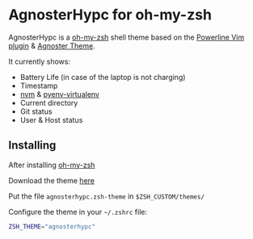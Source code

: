 # AgnosterHypc for oh-my-zsh

AgnosterHypc is a [oh-my-zsh][] shell theme based on the [Powerline Vim plugin][] & [Agnoster Theme][].

It currently shows:

* Battery Life (in case of the laptop is not charging)
* Timestamp
* [nvm][] & [pyenv-virtualenv][]
* Current directory
* Git status
* User & Host status

## Installing

After installing [oh-my-zsh][]

Download the theme [here](http://raw.github.com/hypc/agnosterhypc-ohmyzsh-theme/master/agnosterhypc.zsh-theme)

Put the file `agnosterhypc.zsh-theme` in `$ZSH_CUSTOM/themes/`

Configure the theme in your `~/.zshrc` file:

```bash
ZSH_THEME="agnosterhypc"
```

[oh-my-zsh]: https://github.com/robbyrussell/oh-my-zsh
[Powerline Vim plugin]: https://github.com/Lokaltog/vim-powerline
[Agnoster Theme]: https://gist.github.com/agnoster/3712874
[nvm]: https://github.com/nvm-sh/nvm
[pyenv]: https://github.com/pyenv/pyenv
[pyenv-virtualenv]: https://github.com/pyenv/pyenv-virtualenv
